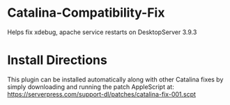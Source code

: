 # Catalina-Compatibility-Fix
Helps fix xdebug, apache service restarts on DesktopServer 3.9.3

# Install Directions 
This plugin can be installed automatically along with other Catalina fixes by simply downloading and running the patch AppleScript at:
https://serverpress.com/support-dl/patches/catalina-fix-001.scpt


